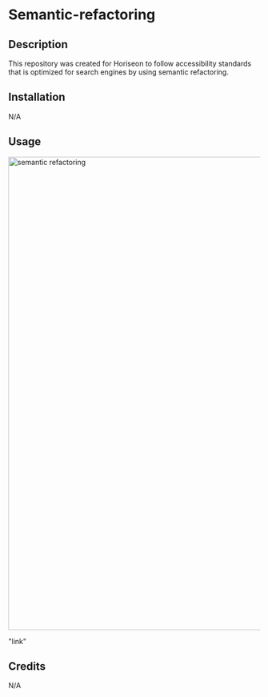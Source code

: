 # Semantic-refactoring

## Description
This repository was created for Horiseon to follow accessibility standards that is optimized for search engines by using semantic refactoring. 

## Installation 
N/A

## Usage
<img width="945" alt="semantic refactoring" src="https://github.com/BrittShakier/semantic-refactoring/assets/159391747/fadea984-ff4f-49db-87ac-f754448756c9">

"link"

## Credits
N/A


